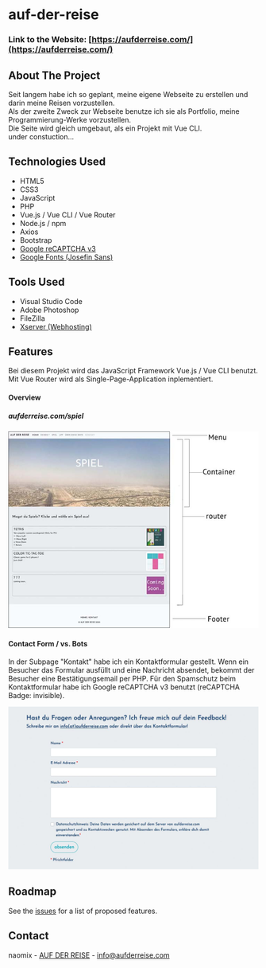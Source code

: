 # auf-der-reise

### Link to the Website: [https://aufderreise.com/](https://aufderreise.com/)


## About The Project

Seit langem habe ich so geplant, meine eigene Webseite zu erstellen und darin meine Reisen vorzustellen.<br>
Als der zweite Zweck zur Webseite benutze ich sie als Portfolio, meine Programmierung-Werke vorzustellen.<br>
Die Seite wird gleich umgebaut, als ein Projekt mit Vue CLI. <br>under constuction...


## Technologies Used 

* HTML5
* CSS3
* JavaScript
* PHP
* Vue.js / Vue CLI / Vue Router
* Node.js / npm
* Axios
* Bootstrap
* [Google reCAPTCHA v3](https://developers.google.com/recaptcha)
* [Google Fonts (Josefin Sans)](https://fonts.google.com/specimen/Josefin+Sans)


## Tools Used

* Visual Studio Code
* Adobe Photoshop
* FileZilla
* [Xserver (Webhosting) ](https://www.xserver.ne.jp/) 


## Features

Bei diesem Projekt wird das JavaScript Framework Vue.js / Vue CLI benutzt. Mit Vue Router wird als Single-Page-Application inplementiert.


#### Overview

##### aufderreise.com/spiel
![page](./images/page.jpg)


#### Contact Form / vs. Bots

In der Subpage "Kontakt" habe ich ein Kontaktformular gestellt. Wenn ein Besucher das Formular ausfüllt und eine Nachricht absendet, bekommt der Besucher eine Bestätigungsemail per PHP. 
Für den Spamschutz beim Kontaktformular habe ich Google reCAPTCHA v3 benutzt (reCAPTCHA Badge: invisible). 

<img src="images/contact.jpg" alt="contact" width="800"><br>


## Roadmap

See the [issues](https://github.com/nao-mix/auf-der-reise/issues) for a list of proposed features.


## Contact

naomix - [AUF DER REISE](https://aufderreise.com/) - info@aufderreise.com


